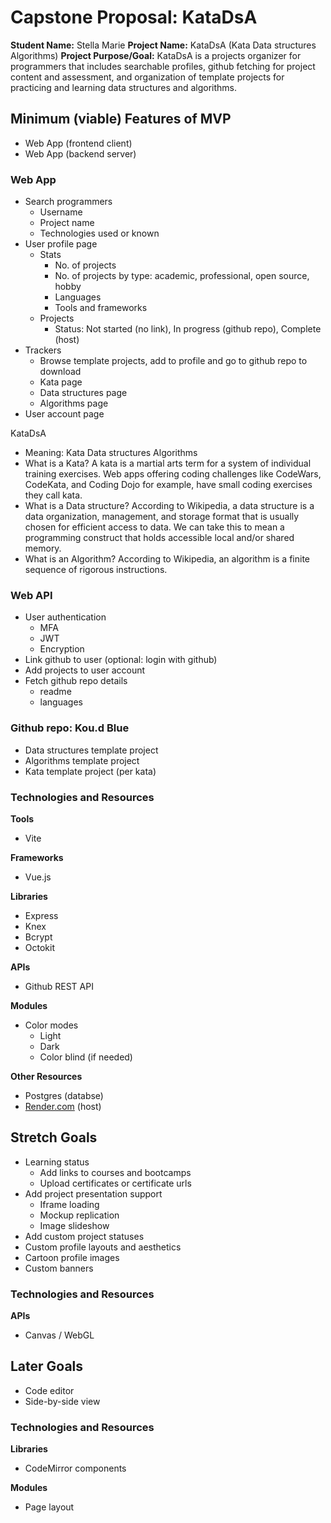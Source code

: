 # Capstone Proposal: KataDsA

**Student Name:** Stella Marie
**Project Name:** KataDsA (Kata Data structures Algorithms)
**Project Purpose/Goal:** KataDsA is a projects organizer for programmers that includes searchable profiles, github fetching for project content and assessment, and organization of template projects for practicing and learning data structures and algorithms.

## Minimum (viable) Features of MVP

- Web App (frontend client)
- Web App (backend server)

### Web App

- Search programmers
    - Username
    - Project name
    - Technologies used or known
- User profile page
    - Stats
        - No. of projects
        - No. of projects by type: academic, professional, open source, hobby
        - Languages
        - Tools and frameworks
    - Projects
        - Status: Not started (no link), In progress (github repo), Complete (host)
- Trackers
    - Browse template projects, add to profile and go to github repo to download
    - Kata page
    - Data structures page
    - Algorithms page
- User account page

KataDsA

- Meaning: Kata Data structures Algorithms
- What is a Kata?
A kata is a martial arts term for a system of individual training exercises. Web apps offering coding challenges like CodeWars, CodeKata, and Coding Dojo for example, have small coding exercises they call kata.
- What is a Data structure?
According to Wikipedia, a data structure is a data organization, management, and storage format that is usually chosen for efficient access to data. We can take this to mean a programming construct that holds accessible local and/or shared memory.
- What is an Algorithm?
According to Wikipedia, an algorithm is a finite sequence of rigorous instructions.

### Web API

- User authentication
    - MFA
    - JWT
    - Encryption
- Link github to user (optional: login with github)
- Add projects to user account
- Fetch github repo details
    - readme
    - languages

### Github repo: Kou.d Blue

- Data structures template project
- Algorithms template project
- Kata template project (per kata)

### Technologies and Resources

**Tools**

- Vite

**Frameworks**

- Vue.js

**Libraries**

- Express
- Knex
- Bcrypt
- Octokit

**APIs**

- Github REST API

**Modules**

- Color modes
    - Light
    - Dark
    - Color blind (if needed)

**Other Resources**

- Postgres (databse)
- [Render.com](http://render.com/) (host)

## Stretch Goals

- Learning status
    - Add links to courses and bootcamps
    - Upload certificates or certificate urls
- Add project presentation support
    - Iframe loading
    - Mockup replication
    - Image slideshow
- Add custom project statuses
- Custom profile layouts and aesthetics
- Cartoon profile images
- Custom banners

### Technologies and Resources

**APIs**

- Canvas / WebGL

## Later Goals

- Code editor
- Side-by-side view

### Technologies and Resources

**Libraries**

- CodeMirror components

**Modules**

- Page layout